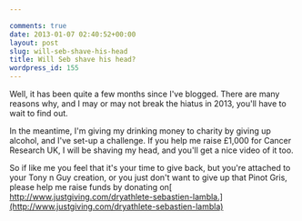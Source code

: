 ```yaml
---

comments: true
date: 2013-01-07 02:40:52+00:00
layout: post
slug: will-seb-shave-his-head
title: Will Seb shave his head?
wordpress_id: 155
---
```


Well, it has been quite a few months since I've blogged. There are many reasons why, and I may or may not break the hiatus in 2013, you'll have to wait to find out.

In the meantime, I'm giving my drinking money to charity by giving up alcohol, and I've set-up a challenge. If you help me raise £1,000 for Cancer Research UK, I will be shaving my head, and you'll get a nice video of it too.

So if like me you feel that it's your time to give back, but you're attached to your Tony n Guy creation, or you just don't want to give up that Pinot Gris, please help me raise funds by donating on[ http://www.justgiving.com/dryathlete-sebastien-lambla.](http://www.justgiving.com/dryathlete-sebastien-lambla)
